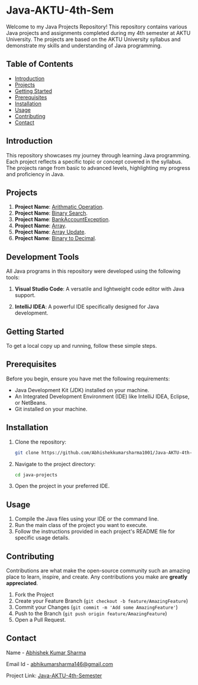 # Java-AKTU-4th-Sem

Welcome to my Java Projects Repository! This repository contains various Java projects and assignments completed during my 4th semester at AKTU University. The projects are based on the AKTU University syllabus and demonstrate my skills and understanding of Java programming.

## Table of Contents 

- [Introduction](#introduction)
- [Projects](#projects)
- [Getting Started](#getting-started)
- [Prerequisites](#prerequisites)
- [Installation](#installation)
- [Usage](#usage)
- [Contributing](#contributing)
- [Contact](#contact)

## Introduction

This repository showcases my journey through learning Java programming. Each project reflects a specific topic or concept covered in the syllabus. The projects range from basic to advanced levels, highlighting my progress and proficiency in Java.

## Projects

1. **Project Name**: [Arithmatic Operation](https://github.com/Abhishekkumarsharma1001/Java-AKTU-4th-Sem/blob/main/ArithOperator.java).
2. **Project Name**: [Binary Search](https://github.com/Abhishekkumarsharma1001/Java-AKTU-4th-Sem/blob/main/BinarySearch.java).
3. **Project Name**: [BankAccountException](https://github.com/Abhishekkumarsharma1001/Java-AKTU-4th-Sem/blob/main/BankAccountException.java).
4. **Project Name**: [Array](https://github.com/Abhishekkumarsharma1001/Java-AKTU-4th-Sem/blob/main/array.java).
5. **Project Name**: [Array Update](https://github.com/Abhishekkumarsharma1001/Java-AKTU-4th-Sem/blob/main/arrayupdate.java).
6. **Project Name**: [Binary to Decimal](https://github.com/Abhishekkumarsharma1001/Java-AKTU-4th-Sem/blob/main/binaryTodecimal.java).
   

## Development Tools
All Java programs in this repository were developed using the following tools:

1. **Visual Studio Code**: A versatile and lightweight code editor with Java support.

2. **IntelliJ IDEA**: A powerful IDE specifically designed for Java development.


## Getting Started

To get a local copy up and running, follow these simple steps.

## Prerequisites

Before you begin, ensure you have met the following requirements:
- Java Development Kit (JDK) installed on your machine.
- An Integrated Development Environment (IDE) like IntelliJ IDEA, Eclipse, or NetBeans.
- Git installed on your machine.

## Installation

1. Clone the repository:
    ```sh
    git clone https://github.com/Abhishekkumarsharma1001/Java-AKTU-4th-Sem.git
    ```
2. Navigate to the project directory:
    ```sh
    cd java-projects
    ```
3. Open the project in your preferred IDE.

## Usage

1. Compile the Java files using your IDE or the command line.
2. Run the main class of the project you want to execute.
3. Follow the instructions provided in each project's README file for specific usage details.

## Contributing

Contributions are what make the open-source community such an amazing place to learn, inspire, and create. Any contributions you make are **greatly appreciated**.

1. Fork the Project
2. Create your Feature Branch (`git checkout -b feature/AmazingFeature`)
3. Commit your Changes (`git commit -m 'Add some AmazingFeature'`)
4. Push to the Branch (`git push origin feature/AmazingFeature`)
5. Open a Pull Request.

## Contact

Name - [Abhishek Kumar Sharma](https://www.linkedin.com/in/abhishek-kumar-sharma-3b2bb0213/)

Email Id - [abhikumarsharma146@gmail.com](mailto:abhikumarsharma146@example.com)
 
Project Link: [Java-AKTU-4th-Semester](https://github.com/Abhishekkumarsharma1001/Java-AKTU-4th-Sem.git)

